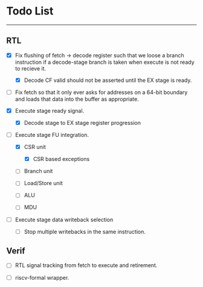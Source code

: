
# Todo List

---

## RTL

- [X] Fix flushing of fetch -> decode register such that we loose a
      branch instruction if a decode-stage branch is taken when execute is
      not ready to recieve it.

  - [X] Decode CF valid should not be asserted until the EX stage is
        ready.

- [ ] Fix fetch so that it only ever asks for addresses on a 64-bit boundary
      and loads that data into the buffer as appropriate.

- [X] Execute stage ready signal.

  - [X] Decode stage to EX stage register progression

- [ ] Execute stage FU integration.

  - [X] CSR unit

    - [X] CSR based exceptions

  - [ ] Branch unit

  - [ ] Load/Store unit

  - [ ] ALU

  - [ ] MDU

- [ ] Execute stage data writeback selection

  - [ ] Stop multiple writebacks in the same instruction.

## Verif

- [ ] RTL signal tracking from fetch to execute and retirement.

- [ ] riscv-formal wrapper.

